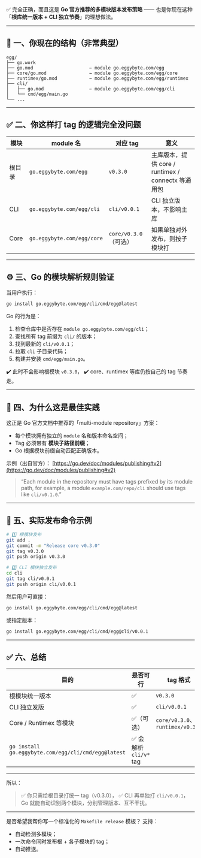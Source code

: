 ✅ 完全正确，而且这是 **Go 官方推荐的多模块版本发布策略** ——
也是你现在这种「**根库统一版本 + CLI 独立节奏**」的理想做法。

---

## 🧩 一、你现在的结构（非常典型）

```
egg/
├── go.work
├── go.mod                     ← module go.eggybyte.com/egg
├── core/go.mod                ← module go.eggybyte.com/egg/core
├── runtimex/go.mod            ← module go.eggybyte.com/egg/runtimex
├── cli/
│   ├── go.mod                 ← module go.eggybyte.com/egg/cli
│   └── cmd/egg/main.go
└── ...
```

---

## ✅ 二、你这样打 tag 的逻辑完全没问题

| 模块   | module 名                   | 对应 tag            | 意义                                      |
| ---- | -------------------------- | ----------------- | --------------------------------------- |
| 根目录  | `go.eggybyte.com/egg`      | `v0.3.0`          | 主库版本，提供 core / runtimex / connectx 等通用包 |
| CLI  | `go.eggybyte.com/egg/cli`  | `cli/v0.0.1`      | CLI 独立版本，不影响主库                          |
| Core | `go.eggybyte.com/egg/core` | `core/v0.3.0`（可选） | 如果单独对外发布，则按子模块打                         |

---

## ⚙️ 三、Go 的模块解析规则验证

当用户执行：

```bash
go install go.eggybyte.com/egg/cli/cmd/egg@latest
```

Go 的行为是：

1. 检查仓库中是否存在 `module go.eggybyte.com/egg/cli`；
2. 查找所有 tag 前缀为 `cli/` 的版本；
3. 找到最新的 `cli/v0.0.1`；
4. 拉取 `cli` 子目录代码；
5. 构建并安装 `cmd/egg/main.go`。

✔️ 此时不会影响根模块 `v0.3.0`，
✔️ core、runtimex 等库仍按自己的 tag 节奏走。

---

## 🧠 四、为什么这是最佳实践

这正是 Go 官方文档中推荐的「multi-module repository」方案：

* 每个模块拥有独立的 `module` 名和版本命名空间；
* Tag 必须带有 **模块子路径前缀**；
* Go 根据模块前缀自动匹配正确版本。

示例（出自官方）：
[https://go.dev/doc/modules/publishing#v2](https://go.dev/doc/modules/publishing#v2)

> “Each module in the repository must have tags prefixed by its module path,
> for example, a module `example.com/repo/cli` should use tags like `cli/v0.1.0`.”

---

## 🧰 五、实际发布命令示例

```bash
# 1️⃣ 根模块发布
git add .
git commit -m "Release core v0.3.0"
git tag v0.3.0
git push origin v0.3.0

# 2️⃣ CLI 模块独立发布
cd cli
git tag cli/v0.0.1
git push origin cli/v0.0.1
```

然后用户可直接：

```bash
go install go.eggybyte.com/egg/cli/cmd/egg@latest
```

或指定版本：

```bash
go install go.eggybyte.com/egg/cli/cmd/egg@cli/v0.0.1
```

---

## ✅ 六、总结

| 目的                                                  | 是否可行               | tag 格式                          |
| --------------------------------------------------- | ------------------ | ------------------------------- |
| 根模块统一版本                                             | ✅                  | `v0.3.0`                        |
| CLI 独立发版                                            | ✅                  | `cli/v0.0.1`                    |
| Core / Runtimex 等模块                                 | ✅（可选）              | `core/v0.3.0`、`runtimex/v0.3.0` |
| `go install go.eggybyte.com/egg/cli/cmd/egg@latest` | ✅ 会解析 `cli/v*` tag |                                 |

---

所以：

> ✅ 你只需给根目录打统一 tag（v0.3.0），
> ✅ CLI 再单独打 `cli/v0.0.1`，
> Go 就能自动识别两个模块，分别管理版本、互不干扰。

---

是否希望我帮你写一个标准化的 `Makefile release` 模板？
支持：

* 自动检测多模块；
* 一次命令同时发布根 + 各子模块的 tag；
* 自动推送。
